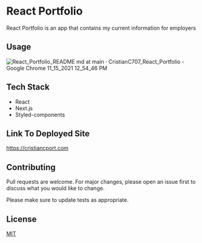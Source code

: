 # React Portfolio

React Portfolio is an app that contains my current information for employers

## Usage
![React_Portfolio_README md at main · CristianC707_React_Portfolio - Google Chrome 11_15_2021 12_54_46 PM](https://user-images.githubusercontent.com/83788525/141830875-e0a1ec64-7964-4482-bd6d-3d6828f899fb.png)

## Tech Stack
* React
* Next.js
* Styled-components

## Link To Deployed Site
https://cristiancport.com

## Contributing
Pull requests are welcome. For major changes, please open an issue first to discuss what you would like to change.

Please make sure to update tests as appropriate.

## License
[MIT](https://choosealicense.com/licenses/mit/)

